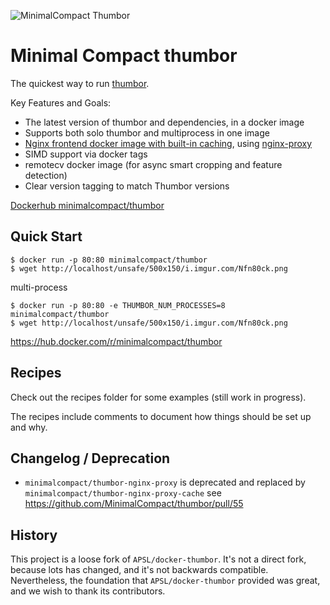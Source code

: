 ![](https://s3.eu-west-2.amazonaws.com/minimal-compact/images/mc-thumbor.png "MinimalCompact Thumbor")

# Minimal Compact thumbor

The quickest way to run [thumbor](https://github.com/thumbor/thumbor).

Key Features and Goals:

* The latest version of thumbor and dependencies, in a docker image
* Supports both solo thumbor and multiprocess in one image
* [Nginx frontend docker image with built-in caching](nginx-proxy-cache/README.md), using [nginx-proxy](https://github.com/jwilder/nginx-proxy)
* SIMD support via docker tags
* remotecv docker image (for async smart cropping and feature detection)
* Clear version tagging to match Thumbor versions

[Dockerhub minimalcompact/thumbor](https://hub.docker.com/r/minimalcompact/thumbor)

## Quick Start

```
$ docker run -p 80:80 minimalcompact/thumbor
$ wget http://localhost/unsafe/500x150/i.imgur.com/Nfn80ck.png
```

multi-process

```
$ docker run -p 80:80 -e THUMBOR_NUM_PROCESSES=8 minimalcompact/thumbor
$ wget http://localhost/unsafe/500x150/i.imgur.com/Nfn80ck.png

```
https://hub.docker.com/r/minimalcompact/thumbor

## Recipes

Check out the recipes folder for some examples (still work in progress).

The recipes include comments to document how things should be set up and why.

## Changelog / Deprecation

* `minimalcompact/thumbor-nginx-proxy` is deprecated and replaced by `minimalcompact/thumbor-nginx-proxy-cache`
  see https://github.com/MinimalCompact/thumbor/pull/55

## History

This project is a loose fork of `APSL/docker-thumbor`. It's not a direct fork, because lots has changed, and it's not
backwards compatible. Nevertheless, the foundation that `APSL/docker-thumbor` provided was great, and we wish to thank its
contributors.

